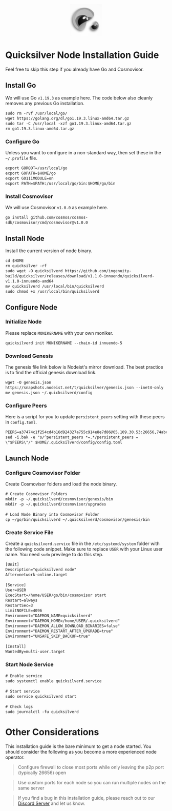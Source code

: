 <p align="center">
  <img height="100" height="auto" src="https://raw.githubusercontent.com/Nodeist/Kurulumlar/main/logos/quicksilver.png">
</p>



# Quicksilver Node Installation Guide
Feel free to skip this step if you already have Go and Cosmovisor.


## Install Go
We will use Go `v1.19.3` as example here. The code below also cleanly removes any previous Go installation.

```
sudo rm -rvf /usr/local/go/
wget https://golang.org/dl/go1.19.3.linux-amd64.tar.gz
sudo tar -C /usr/local -xzf go1.19.3.linux-amd64.tar.gz
rm go1.19.3.linux-amd64.tar.gz
```

### Configure Go
Unless you want to configure in a non-standard way, then set these in the `~/.profile` file.

```
export GOROOT=/usr/local/go
export GOPATH=$HOME/go
export GO111MODULE=on
export PATH=$PATH:/usr/local/go/bin:$HOME/go/bin
```


### Install Cosmovisor
We will use Cosmovisor `v1.0.0` as example here.

```
go install github.com/cosmos/cosmos-sdk/cosmovisor/cmd/cosmovisor@v1.0.0
```

## Install Node
Install the current version of node binary.

```
cd $HOME
rm quicksilver -rf
sudo wget -O quicksilverd https://github.com/ingenuity-build/quicksilver/releases/download/v1.1.0-innuendo/quicksilverd-v1.1.0-innuendo-amd64
mv quicksilverd /usr/local/bin/quicksilverd
sudo chmod +x /usr/local/bin/quicksilverd
```

## Configure Node
### Initialize Node
Please replace `MONIKERNAME` with your own moniker.

```
quicksilverd init MONIKERNAME --chain-id innuendo-5
```

### Download Genesis
The genesis file link below is Nodeist's mirror download. The best practice is to find the official genesis download link.

```
wget -O genesis.json https://snapshots.nodeist.net/t/quicksilver/genesis.json --inet4-only
mv genesis.json ~/.quicksilverd/config
```

### Configure Peers
Here is a script for you to update `persistent_peers` setting with these peers in `config.toml`.
```
PEERS=a37474c1f254cd4b16d924327a755c914e8e7d86@65.109.30.53:26656,74abcb5243d4ffc43de6ad1a288d8e50adcd467e@65.109.80.176:20656,03332cdbc3d354846a18992effbb8c20aa28f52a@65.21.133.125:28656,ca1dc45c25919c5b945f4c52c1e8470755a01225@65.108.44.149:20656,5844010472bac487748336616d450bc9f0cbc57c@65.108.72.175:29656,46f97e49a49694aead28c27be2c19300f509e273@65.108.129.94:26656,e0f0703e9ce343c46e0ec01b19216715e817b358@65.109.85.170:28656,f0621c59ca7cfba98015ae2a47886fc3d9c0020c@94.130.132.227:4020,af8cfa944802a9bd510fc3407950a15e8be86c31@213.239.217.52:30656,8ff8a186fe9cbc70d0f34891fa051f87e561a48b@158.160.0.93:26656,22a393fe9174c29081ad8aeaf14ce01b9a79d8c6@159.203.28.113:26656,4ccdccd18a480f13af85aa798356c1bf856f5c20@88.208.57.200:11656,858ba6bc33a6d13fdd9ddad344d788dcf91cf565@142.132.151.99:15651,0a3ac40a7a4ce35978c4da97be2eb6974bc3c58b@185.252.233.217:46656,3519e61e653db97f5d1c7f1bec9b0072bca4d5fe@144.76.45.59:16656,13564ca7ffcc8fa6bcc6d405c96fe8c724ec17da@88.99.213.25:11656,78acdbabc08231765444b3143a222d433a5157e1@142.132.205.94:15651,bdb93c655989b2c1882339fabb013317066dda56@95.214.52.138:26676,a49d8d304e96350272dca24934b8295bc81d75d2@23.227.200.10:26656,796e72ffc343c187cd5e8397c0c09c0671d228e0@185.16.39.51:26656,6c31ea769b18d7b20b2d738df7778fb9fc3fc380@18.236.225.32:26656,97377c16946f8e1fa69e7c2c6b7feb32c2090f09@116.202.227.117:11656,d4d83e209a2b096859821228ea17475f9a487a48@23.88.0.170:15651,a1ef7f2e44f4be8e041f3a9e58cf58cd24b97e26@51.89.7.235:26650,67224ac7f52eac4db6bb0a8de0bf8fbc5e7e0069@199.204.45.23:10656,e25a748120c9608c1d2a70fafa75178d862b3463@178.18.254.211:10656,9e0604571aa20314c2261d70b7d8823414702715@51.159.141.209:26656,cfbf02b41e7fe78d51abfa93f342afd0687203c0@212.227.151.143:36656,c133c4c0c7034c8c345330f394984ad08092fc14@138.201.17.11:27656,9434d151be05e013cb0f20d27b699c8272ec4c89@65.109.82.111:29656,b06ee574cf0b8641611c709a36b21c103d968c18@162.55.245.219:11656,ee6bae1a6d4a1e07f1e4bc7963cabedc6b73426e@94.130.137.119:26656,cc745e98b4dc9b83c5a74d41f576feda73902dfd@65.109.38.54:20026,2096650d8586b858d3369205f3b46ac4c765bc8e@65.109.53.155:26656,d160a8908b44f2a44ce17e0be1f9056b58993b9c@65.21.139.170:21026,479f22d28d830b4baafc0a25084cd7d4ef014a2e@65.108.71.202:26656,301c795b14f8988d33ec4e602b575a16a0585212@195.14.6.141:26656,7fe3007cba4de49584cbdad9489ffecfc9651c57@65.108.79.246:26673,70c7663dba3b5181f1c3b8c92824dad070771ac6@217.13.223.167:56656,3da9fbcb9ec210ec1c94ebc49f46fad3d3721e77@65.108.136.39:26651,4c24df4acfbaaf22e5f6f3c4d11ecf02e8cc343f@195.3.220.48:26656,ac0c6a8e9e700044226e9ff16b68ab4cbae6fb06@84.46.246.109:2366,2be586e675b0f55c96905cc83496861c64112f44@65.108.99.224:56656,25b8b792bb14e8bfdcdfa163a14710d5645a4eba@148.251.91.77:20656,68dfe1fa8a8c1fb16393e8faa1267adf2ec4573a@51.83.238.159:46656,d40a714c11ea3040495246fa0ba8439fcff8a139@176.9.146.72:11656,025e1a9ba7e536e1db47569b55081f7adf6d2f9e@95.217.83.28:26636,7781c28c240e85474425040f744b501d99120d1d@195.201.108.152:11656,d5519e378247dfb61dfe90652d1fe3e2b3005a5b@65.109.68.190:11656,b9b8bb23e61d53ff3b293485d04ea567ebcd7933@65.108.65.94:26656,a94cf3e93cec8eef6d67c2972e4af5eae1a118b2@65.108.2.27:26656,1c1ca90d704c22844570d57039ccf2e8f58e475d@80.64.208.123:26656,926ce3f8ce4cda6f1a5ee97a937a44f59ff28fbf@65.108.13.176:26656,5c2a752c9b1952dbed075c56c600c3a79b58c395@95.214.55.232:27026,b7ef6800c9ea10adcbff28f5c87d6811b353bbaf@51.195.234.240:26656,dc88be3a0075ce429a423237abe223a9528ce0df@65.108.204.119:31656,343fb9338453c58dbacf722e383cc67f0fdd994a@198.244.203.181:26656,3c48a780b85d248e34e63eca5d44c624f93d09d5@135.181.59.162:11156,a288baa951cbe92b253c01c3936d930af1d56424@5.161.142.236:26656,466d02a6524afcd34eb34000c4575aa45aa73f00@18.220.184.171:26656,1c4274460224753e8080d0efd16c0ed88fe27fc0@51.195.145.103:26656,0551eaa0db7097274410ee27a71672817e314b83@167.235.245.191:26656,87d4e2b90141d5d52ed04387db4a46408c3fd66c@35.228.160.230:26656,e77887903bcfc96612177d342a9ca274897bad3c@51.195.234.250:26656,392a7ec2683e288866c353b7a8ac9ecc4e7b4bfc@142.165.207.19:16656,f6f1e4a0baf856ff7d7f6d12868a201282914314@65.109.89.5:26656,6dac642874132fcb34a67778fa883db973055140@74.96.207.62:26656,66f9d8f52a4637dc9215cdaa8dc2977633e52bbf@157.90.176.184:16656,be637bd74973424c825c14c99b71f652fbabb48e@65.21.123.172:22656,42f87cb55d5fdd222da28023613c66857398c4b8@5.22.223.252:26656,41f7d7004cace7bd1760a5f980a86123700c8f1d@185.146.148.116:26656,1bb8de1360e51ed35f7c9a39d4039bfc51900730@5.9.61.120:11656,c896ef12812a82eea865111c49f226849ad077db@144.76.236.90:26656,c4489720ba051c79f5bb16ae5d81341b0f248e19@34.240.190.194:26656,c9a74cdd754a8ccc9243ac2b245e4caaa78695aa@45.85.147.96:26656,532625a997a6f891405202968607f72afe004f15@202.61.225.157:26666,4097143450786750475dfff254265c064dd3718b@190.15.196.193:11656,a98484ac9cb8235bd6a65cdf7648107e3d14dab4@116.202.231.58:11656,1a178dec165fad14ab1b2fb6832dd092f6ab7a5b@65.109.23.182:21026
sed -i.bak -e "s/^persistent_peers *=.*/persistent_peers = \"$PEERS\"/" $HOME/.quicksilverd/config/config.toml
```

## Launch Node
### Configure Cosmovisor Folder
Create Cosmovisor folders and load the node binary.

```
# Create Cosmovisor Folders
mkdir -p ~/.quicksilverd/cosmovisor/genesis/bin
mkdir -p ~/.quicksilverd/cosmovisor/upgrades

# Load Node Binary into Cosmovisor Folder
cp ~/go/bin/quicksilverd ~/.quicksilverd/cosmovisor/genesis/bin
```

### Create Service File
Create a `quicksilverd.service` file in the `/etc/systemd/system` folder with the following code snippet. Make sure to replace `USER` with your Linux user name. You need `sudo` previlege to do this step.

```
[Unit]
Description="quicksilverd node"
After=network-online.target

[Service]
User=USER
ExecStart=/home/USER/go/bin/cosmovisor start
Restart=always
RestartSec=3
LimitNOFILE=4096
Environment="DAEMON_NAME=quicksilverd"
Environment="DAEMON_HOME=/home/USER/.quicksilverd"
Environment="DAEMON_ALLOW_DOWNLOAD_BINARIES=false"
Environment="DAEMON_RESTART_AFTER_UPGRADE=true"
Environment="UNSAFE_SKIP_BACKUP=true"

[Install]
WantedBy=multi-user.target
```

### Start Node Service
```
# Enable service
sudo systemctl enable quicksilverd.service

# Start service
sudo service quicksilverd start

# Check logs
sudo journalctl -fu quicksilverd
```

# Other Considerations
This installation guide is the bare minimum to get a node started. You should consider the following as you become a more experienced node operator.



> Configure firewall to close most ports while only leaving the p2p port (typically 26656) open

> Use custom ports for each node so you can run multiple nodes on the same server

> If you find a bug in this installation guide, please reach out to our [Discord Server](https://discord.gg/yV2nEunsTY) and let us know.
